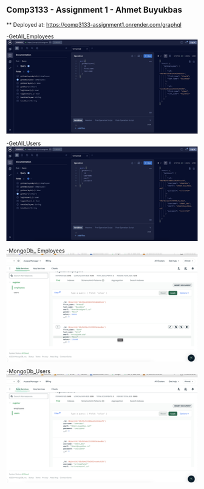 ## Comp3133 - Assignment 1 - Ahmet Buyukbas

** Deployed at: https://comp3133-assignment1.onrender.com/graphql

-GetAll_Employees
![](get_employees.png)

-GetAll_Users
![](get_users.png)

-MongoDb_ Employees
![](mongoDB_emp.png)

-MongoDb_Users
![](mongoDB_user.png)
